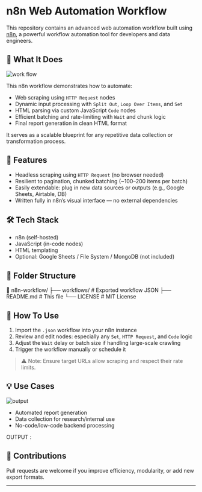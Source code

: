 # n8n Web Automation Workflow

This repository contains an advanced web automation workflow built using [n8n](https://n8n.io), a powerful workflow automation tool for developers and data engineers.

## 🚀 What It Does
![work flow](https://github.com/user-attachments/assets/2c913cde-58c3-42d6-a6bc-a6c3b8546498)

This n8n workflow demonstrates how to automate:

- Web scraping using `HTTP Request` nodes
- Dynamic input processing with `Split Out`, `Loop Over Items`, and `Set`
- HTML parsing via custom JavaScript `Code` nodes
- Efficient batching and rate-limiting with `Wait` and chunk logic
- Final report generation in clean HTML format

It serves as a scalable blueprint for any repetitive data collection or transformation process.

## 📌 Features

- Headless scraping using `HTTP Request` (no browser needed)
- Resilient to pagination, chunked batching (~100–200 items per batch)
- Easily extendable: plug in new data sources or outputs (e.g., Google Sheets, Airtable, DB)
- Written fully in n8n’s visual interface — no external dependencies

## 🛠️ Tech Stack

- n8n (self-hosted)
- JavaScript (in-code nodes)
- HTML templating
- Optional: Google Sheets / File System / MongoDB (not included)

## 📂 Folder Structure

📁 n8n-workflow/
├── workflows/ # Exported workflow JSON
├── README.md # This file
└── LICENSE # MIT License

## 🧠 How To Use

1. Import the `.json` workflow into your n8n instance
2. Review and edit nodes: especially any `Set`, `HTTP Request`, and `Code` logic
3. Adjust the `Wait` delay or batch size if handling large-scale crawling
4. Trigger the workflow manually or schedule it

> ⚠️ Note: Ensure target URLs allow scraping and respect their rate limits.

## 💡 Use Cases 
![output](https://github.com/user-attachments/assets/687dace6-f9b7-454b-ae26-26955f83c74a)


- Automated report generation
- Data collection for research/internal use
- No-code/low-code backend processing

OUTPUT : 

## 🤝 Contributions

Pull requests are welcome if you improve efficiency, modularity, or add new export formats.

---
